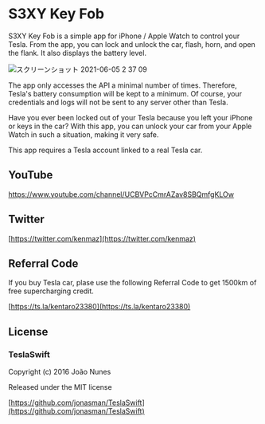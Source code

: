 # S3XY Key Fob

S3XY Key Fob is a simple app for iPhone / Apple Watch to control your Tesla. From the app, you can lock and unlock the car, flash, horn, and open the flank. It also displays the battery level.

![スクリーンショット 2021-06-05 2 37 09](https://user-images.githubusercontent.com/46153/120841976-1d7eed80-c5a7-11eb-8ee9-13058a6405aa.png)

The app only accesses the API a minimal number of times. Therefore, Tesla's battery consumption will be kept to a minimum. Of course, your credentials and logs will not be sent to any server other than Tesla.

Have you ever been locked out of your Tesla because you left your iPhone or keys in the car? With this app, you can unlock your car from your Apple Watch in such a situation, making it very safe.

This app requires a Tesla account linked to a real Tesla car.

## YouTube
https://www.youtube.com/channel/UCBVPcCmrAZav8SBQmfgKLOw

## Twitter
[https://twitter.com/kenmaz](https://twitter.com/kenmaz)

## Referral Code
If you buy Tesla car, plase use the following Referral Code to get 1500km of free supercharging credit.

[https://ts.la/kentaro23380](https://ts.la/kentaro23380)

## License
### TeslaSwift
Copyright (c) 2016 João Nunes

Released under the MIT license

[https://github.com/jonasman/TeslaSwift](https://github.com/jonasman/TeslaSwift)
